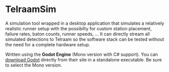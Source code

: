 # TelraamSim

A simulation tool wrapped in a desktop application that simulates a relatively realistic runner setup 
with the possibilty for custom station placement, failure rates, baton counts, runner speeds, ...
It can directly stream all simulated detections to Telraam so the software stack can be tested without the need for a complete hardware setup.

Written using the **Godot Engine** (Mono version with C# support). 
You can [download Godot](https://godotengine.org/download) directly from their site in a standalone executable. 
Be sure to select the Mono version.
